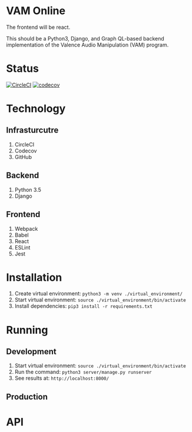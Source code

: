 # VAM Online

The frontend will be react.

This should be a Python3, Django, and Graph QL-based backend implementation of the Valence Audio Manipulation (VAM) program.

# Status

[![CircleCI](https://circleci.com/gh/mackiedrew/vam-online.svg?style=svg)](https://circleci.com/gh/mackiedrew/vam-online)
[![codecov](https://codecov.io/gh/mackiedrew/vam-online/branch/master/graph/badge.svg?token=7cyF0ihR2C)](https://codecov.io/gh/mackiedrew/vam-online)


# Technology

## Infrasturcutre
1. CircleCI 
2. Codecov
3. GitHub

## Backend
1. Python 3.5
2. Django

## Frontend
1. Webpack
2. Babel
3. React
4. ESLint
5. Jest

# Installation

1. Create virtual environment: `python3 -m venv ./virtual_environment/`
2. Start virtual environment: `source ./virtual_environment/bin/activate`
2. Install dependencies: `pip3 install -r requirements.txt`

# Running

## Development

1. Start virtual environment: `source ./virtual_environment/bin/activate`
2. Run the command: `python3 server/manage.py runserver`
3. See results at: `http://localhost:8000/`

## Production

# API